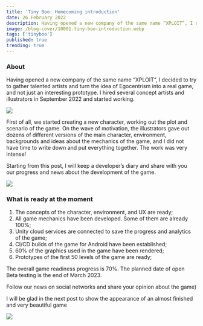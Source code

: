 ```yaml
---
title: 'Tiny Boo: Homecoming introduction'
date: 26 February 2022
description: Having opened a new company of the same name “XPLOIT”, I decided to try to gather talented artists and turn the idea of Egocentrism into a real game.
image: /blog-cover/10001.tiny-boo-introduction.webp
tags: ['tinyboo']
published: true
trending: true
---
```


### About

Having opened a new company of the same name “XPLOIT”, I decided to try to gather talented artists and turn the idea of Egocentrism into a real game, and not just an interesting prototype. I hired several concept artists and illustrators in September 2022 and started working.

<Image src="/blog-content/10001-tiny-boo-introduction/tiny-boo-introduction_1.webp"></Image>

First of all, we started creating a new character, working out the plot and scenario of the game. On the wave of motivation, the illustrators gave out dozens of different versions of the main character, environment, backgrounds and ideas about the mechanics of the game, and I did not have time to write down and put everything together. The work was very intense!

Starting from this post, I will keep a developer’s diary and share with you our progress and news about the development of the game.

<Image src="/blog-content/10001-tiny-boo-introduction/tiny-boo-introduction_2.webp"></Image>

### What is ready at the moment

1) The concepts of the character, environment, and UX are ready;
2) All game mechanics have been developed. Some of them are already 100%;
3) Unity cloud services are connected to save the progress and analytics of the game;
4) CI/CD builds of the game for Android have been established;
5) 60% of the graphics used in the game have been rendered;
6) Prototypes of the first 50 levels of the game are ready;

The overall game readiness progress is 70%. The planned date of open Beta testing is the end of March 2023.

Follow our news on social networks and share your opinion about the game)

I will be glad in the next post to show the appearance of an almost finished and very beautiful game

<Image src="/blog-content/10001-tiny-boo-introduction/tiny-boo-introduction_3.webp"></Image>
